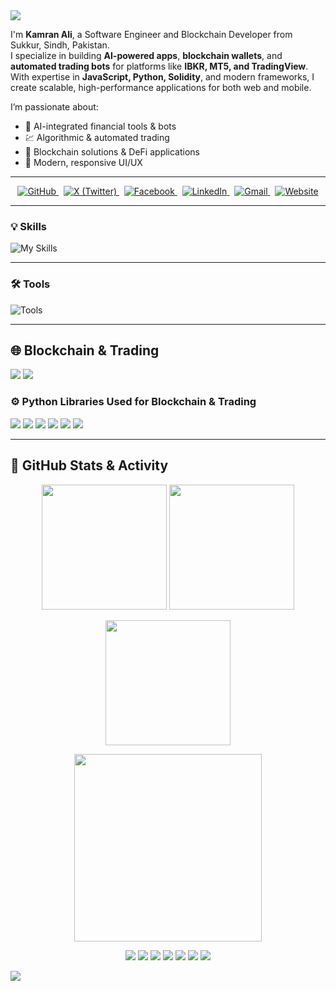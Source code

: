 <img src="https://capsule-render.vercel.app/api?type=waving&color=0:3a8296,100:091519&height=150&text=Hi,%20I'm%20Kamran%20Ali&fontSize=50&fontColor=61DAFB&fontAlignY=45&animation=twinkling&desc=Software%20Engineer%20%7C%20Blockchain%20Developer%20%7C%20AI%20Enthusiast&descSize=25&descAlignY=85&section=header" />

I'm **Kamran Ali**, a Software Engineer and Blockchain Developer from Sukkur, Sindh, Pakistan.  
I specialize in building **AI-powered apps**, **blockchain wallets**, and **automated trading bots** for platforms like **IBKR, MT5, and TradingView**.  
With expertise in **JavaScript, Python, Solidity**, and modern frameworks, I create scalable, high-performance applications for both web and mobile.

I’m passionate about:
- 🚀 AI-integrated financial tools & bots
- 💹 Algorithmic & automated trading
- 🔗 Blockchain solutions & DeFi applications
- 📱 Modern, responsive UI/UX

---

<!-- ================== Social Badges ================== -->
<p align="center">
  <!-- GitHub -->
  <a href="https://github.com/KamranAliOfficial" target="_blank" rel="noopener">
    <img src="https://img.shields.io/badge/-GitHub-181717?style=for-the-badge&logo=github&logoColor=white" alt="GitHub"/>
  </a>
  &nbsp;
  <!-- X (Twitter) -->
  <a href="https://x.com/KamranAliOfficial" target="_blank" rel="noopener">
    <img src="https://img.shields.io/badge/-X-000000?style=for-the-badge&logo=x&logoColor=white" alt="X (Twitter)"/>
  </a>
  &nbsp;
  <!-- Facebook -->
  <a href="https://www.facebook.com/kamran.chana.100" target="_blank" rel="noopener">
    <img src="https://img.shields.io/badge/-Facebook-1877F2?style=for-the-badge&logo=facebook&logoColor=white" alt="Facebook"/>
  </a>
  &nbsp;
  <!-- LinkedIn -->
  <a href="https://www.linkedin.com/in/kamranaliofficial" target="_blank" rel="noopener">
    <img src="https://img.shields.io/badge/-LinkedIn-0077B5?style=for-the-badge&logo=linkedin&logoColor=white" alt="LinkedIn"/>
  </a>
  &nbsp;
  <!-- Gmail -->
  <a href="mailto:kamranalideveloper@gmail.com" target="_blank" rel="noopener">
    <img src="https://img.shields.io/badge/-Gmail-D14836?style=for-the-badge&logo=gmail&logoColor=white" alt="Gmail"/>
  </a>
  &nbsp;
  <!-- Website -->
  <a href="https://kamranali.dev" target="_blank" rel="noopener">
    <img src="https://img.shields.io/badge/-kamranali.dev-0F172A?style=for-the-badge&logo=google-chrome&logoColor=white" alt="Website"/>
  </a>
</p>

---


### 💡 Skills
![My Skills](https://skillicons.dev/icons?perline=12&i=html,css,bootstrap,tailwind,js,ts,react,next,nodejs,express,python,solidity,php,laravel,mysql,postgres,firebase,supabase,redux,jest,prisma,git,docker)

---

### 🛠 Tools
![Tools](https://skillicons.dev/icons?i=vscode,postman,notion,androidstudio,github,vercel,netlify,figma)

---

## 🌐 Blockchain & Trading  

<p align="left">
  <!-- Blockchain -->
  <img src="https://img.shields.io/badge/Blockchain-121D33?style=for-the-badge&logo=blockchaindotcom&logoColor=white" />
  
  <!-- Trading -->
  <img src="https://img.shields.io/badge/Trading-FF4F00?style=for-the-badge&logo=tradingview&logoColor=white" />
</p>

### ⚙ Python Libraries Used for Blockchain & Trading

<p align="left">
  <img src="https://img.shields.io/badge/web3.py-333333?style=for-the-badge&logo=ethereum&logoColor=white" />
  <img src="https://img.shields.io/badge/python_binance-005C84?style=for-the-badge&logo=binance&logoColor=white" />
  <img src="https://img.shields.io/badge/ccxt-FF9900?style=for-the-badge&logo=bitcoin&logoColor=white" />
  <img src="https://img.shields.io/badge/pandas-150458?style=for-the-badge&logo=pandas&logoColor=white" />
  <img src="https://img.shields.io/badge/numpy-013243?style=for-the-badge&logo=numpy&logoColor=white" />
  <img src="https://img.shields.io/badge/matplotlib-11557C?style=for-the-badge&logo=plotly&logoColor=white" />
</p>


---

## 🚀 GitHub Stats & Activity

<p align="center">
  <!-- GitHub Stats -->
  <img src="https://github-readme-stats.vercel.app/api?username=KamranAliOfficial&theme=react&show_icons=true&hide_border=true&rank_icon=github&include_all_commits=true&count_private=true" height="200" />
  
  <!-- Streak -->
  <img src="https://github-readme-streak-stats.herokuapp.com?user=KamranAliOfficial&theme=react&hide_border=true&date_format=M%20j%5B%2C%20Y%5D" height="200" />
</p>

<!-- Top Languages -->
<p align="center">
  <img src="https://github-readme-stats.vercel.app/api/top-langs/?username=KamranAliOfficial&layout=compact&theme=react&hide_border=true&langs_count=8&card_width=500&custom_title=🚀%20Top%20Languages&langs=Python,Java,JavaScript" height="200" />
</p>

<!-- Activity Graph -->
<p align="center">
  <img src="https://github-readme-activity-graph.vercel.app/graph?username=KamranAliOfficial&theme=react-dark&bg_color=0D1117&hide_border=true&line=61DAFB&point=F8D847&area=true&area_color=238636" height="300" />
</p>

<!-- Blockchain Skill Badges -->
<p align="center">
  <a href="#"><img src="https://img.shields.io/badge/Solidity-%23000000.svg?style=for-the-badge&logo=solidity&logoColor=white" /></a>
  <a href="#"><img src="https://img.shields.io/badge/Ethers.js-0D1117?style=for-the-badge&logo=ethers&logoColor=white" /></a>
  <a href="#"><img src="https://img.shields.io/badge/Hardhat-0D1117?style=for-the-badge&logo=hardhat&logoColor=F7DF1E" /></a>
  <a href="#"><img src="https://img.shields.io/badge/Foundry-0D1117?style=for-the-badge&logo=foundry&logoColor=white" /></a>
  <a href="#"><img src="https://img.shields.io/badge/Web3.js-0D1117?style=for-the-badge&logo=web3.js&logoColor=white" /></a>
  <a href="#"><img src="https://img.shields.io/badge/Rust-0D1117?style=for-the-badge&logo=rust&logoColor=white" /></a>
  <a href="#"><img src="https://img.shields.io/badge/Python-0D1117?style=for-the-badge&logo=python&logoColor=white" /></a>
</p>


<img src="https://capsule-render.vercel.app/api?type=waving&color=0:4daec8,100:091519&height=100&section=footer" />
